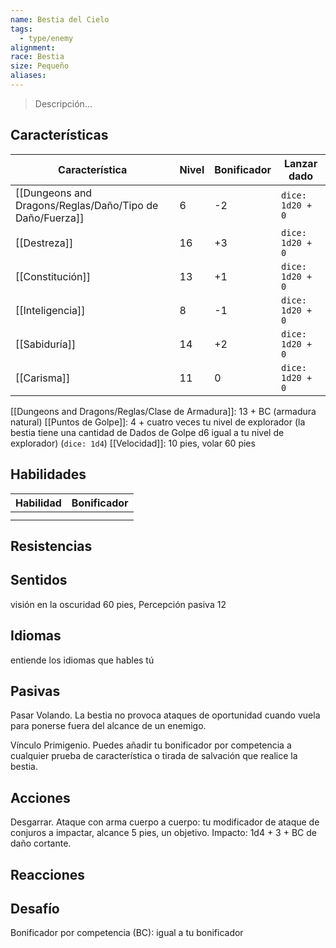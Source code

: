 ```yaml
---
name: Bestia del Cielo
tags:
  - type/enemy
alignment: 
race: Bestia
size: Pequeño
aliases:
---
```

> Descripción...
## Características
| Característica | Nivel | Bonificador | Lanzar dado |
| ---- | ---- | ---- | ---- |
| [[Dungeons and Dragons/Reglas/Daño/Tipo de Daño/Fuerza]] | 6 | -2 | `dice: 1d20 + 0` |
| [[Destreza]] | 16 | +3 | `dice: 1d20 + 0` |
| [[Constitución]] | 13 | +1 | `dice: 1d20 + 0` |
| [[Inteligencia]] | 8 | -1 | `dice: 1d20 + 0` |
| [[Sabiduría]] | 14 | +2 | `dice: 1d20 + 0` |
| [[Carisma]] | 11 | 0 | `dice: 1d20 + 0` |

[[Dungeons and Dragons/Reglas/Clase de Armadura]]: 13 + BC (armadura natural)
[[Puntos de Golpe]]: 4 + cuatro veces tu nivel de explorador (la bestia tiene una cantidad de Dados de
Golpe d6 igual a tu nivel de explorador) (`dice: 1d4`)
[[Velocidad]]: 10 pies, volar 60 pies
## Habilidades
| Habilidad | Bonificador |
| --------- | ----------- |
|           |             |
|           |             |
## Resistencias

## Sentidos

visión en la oscuridad 60 pies, Percepción pasiva 12
## Idiomas

entiende los idiomas que hables tú
## Pasivas

Pasar Volando. La bestia no provoca ataques de oportunidad cuando vuela para ponerse fuera del
alcance de un enemigo.

Vínculo Primigenio. Puedes añadir tu bonificador por competencia a cualquier prueba de
característica o tirada de salvación que realice la bestia.
## Acciones

Desgarrar. Ataque con arma cuerpo a cuerpo: tu modificador de ataque de conjuros a impactar,
alcance 5 pies, un objetivo. Impacto: 1d4 + 3 + BC de daño cortante.
## Reacciones

## Desafío

Bonificador por competencia (BC): igual a tu bonificador